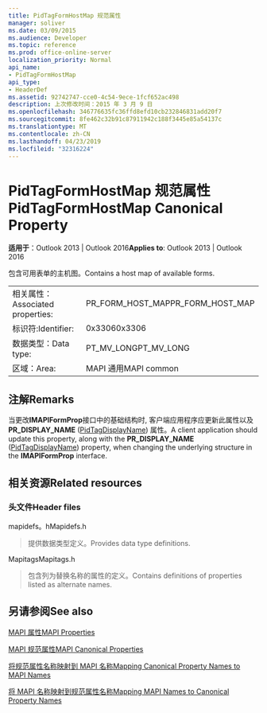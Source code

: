 ```yaml
---
title: PidTagFormHostMap 规范属性
manager: soliver
ms.date: 03/09/2015
ms.audience: Developer
ms.topic: reference
ms.prod: office-online-server
localization_priority: Normal
api_name:
- PidTagFormHostMap
api_type:
- HeaderDef
ms.assetid: 92742747-cce0-4c54-9ece-1fcf652ac498
description: 上次修改时间：2015 年 3 月 9 日
ms.openlocfilehash: 346776635fc36ffd8efd10cb232846831add20f7
ms.sourcegitcommit: 8fe462c32b91c87911942c188f3445e85a54137c
ms.translationtype: MT
ms.contentlocale: zh-CN
ms.lasthandoff: 04/23/2019
ms.locfileid: "32316224"
---
```

# <a name="pidtagformhostmap-canonical-property"></a><span data-ttu-id="71b2b-103">PidTagFormHostMap 规范属性</span><span class="sxs-lookup"><span data-stu-id="71b2b-103">PidTagFormHostMap Canonical Property</span></span>

  
  
<span data-ttu-id="71b2b-104">**适用于**：Outlook 2013 | Outlook 2016</span><span class="sxs-lookup"><span data-stu-id="71b2b-104">**Applies to**: Outlook 2013 | Outlook 2016</span></span> 
  
<span data-ttu-id="71b2b-105">包含可用表单的主机图。</span><span class="sxs-lookup"><span data-stu-id="71b2b-105">Contains a host map of available forms.</span></span> 
  
|||
|:-----|:-----|
|<span data-ttu-id="71b2b-106">相关属性：</span><span class="sxs-lookup"><span data-stu-id="71b2b-106">Associated properties:</span></span>  <br/> |<span data-ttu-id="71b2b-107">PR_FORM_HOST_MAP</span><span class="sxs-lookup"><span data-stu-id="71b2b-107">PR_FORM_HOST_MAP</span></span>  <br/> |
|<span data-ttu-id="71b2b-108">标识符:</span><span class="sxs-lookup"><span data-stu-id="71b2b-108">Identifier:</span></span>  <br/> |<span data-ttu-id="71b2b-109">0x3306</span><span class="sxs-lookup"><span data-stu-id="71b2b-109">0x3306</span></span>  <br/> |
|<span data-ttu-id="71b2b-110">数据类型：</span><span class="sxs-lookup"><span data-stu-id="71b2b-110">Data type:</span></span>  <br/> |<span data-ttu-id="71b2b-111">PT_MV_LONG</span><span class="sxs-lookup"><span data-stu-id="71b2b-111">PT_MV_LONG</span></span>  <br/> |
|<span data-ttu-id="71b2b-112">区域：</span><span class="sxs-lookup"><span data-stu-id="71b2b-112">Area:</span></span>  <br/> |<span data-ttu-id="71b2b-113">MAPI 通用</span><span class="sxs-lookup"><span data-stu-id="71b2b-113">MAPI common</span></span>  <br/> |
   
## <a name="remarks"></a><span data-ttu-id="71b2b-114">注解</span><span class="sxs-lookup"><span data-stu-id="71b2b-114">Remarks</span></span>

<span data-ttu-id="71b2b-115">当更改**IMAPIFormProp**接口中的基础结构时, 客户端应用程序应更新此属性以及**PR_DISPLAY_NAME** ([PidTagDisplayName](pidtagdisplayname-canonical-property.md)) 属性。</span><span class="sxs-lookup"><span data-stu-id="71b2b-115">A client application should update this property, along with the **PR_DISPLAY_NAME** ([PidTagDisplayName](pidtagdisplayname-canonical-property.md)) property, when changing the underlying structure in the **IMAPIFormProp** interface.</span></span> 
  
## <a name="related-resources"></a><span data-ttu-id="71b2b-116">相关资源</span><span class="sxs-lookup"><span data-stu-id="71b2b-116">Related resources</span></span>

### <a name="header-files"></a><span data-ttu-id="71b2b-117">头文件</span><span class="sxs-lookup"><span data-stu-id="71b2b-117">Header files</span></span>

<span data-ttu-id="71b2b-118">mapidefs。h</span><span class="sxs-lookup"><span data-stu-id="71b2b-118">Mapidefs.h</span></span>
  
> <span data-ttu-id="71b2b-119">提供数据类型定义。</span><span class="sxs-lookup"><span data-stu-id="71b2b-119">Provides data type definitions.</span></span>
    
<span data-ttu-id="71b2b-120">Mapitags</span><span class="sxs-lookup"><span data-stu-id="71b2b-120">Mapitags.h</span></span>
  
> <span data-ttu-id="71b2b-121">包含列为替换名称的属性的定义。</span><span class="sxs-lookup"><span data-stu-id="71b2b-121">Contains definitions of properties listed as alternate names.</span></span>
    
## <a name="see-also"></a><span data-ttu-id="71b2b-122">另请参阅</span><span class="sxs-lookup"><span data-stu-id="71b2b-122">See also</span></span>



[<span data-ttu-id="71b2b-123">MAPI 属性</span><span class="sxs-lookup"><span data-stu-id="71b2b-123">MAPI Properties</span></span>](mapi-properties.md)
  
[<span data-ttu-id="71b2b-124">MAPI 规范属性</span><span class="sxs-lookup"><span data-stu-id="71b2b-124">MAPI Canonical Properties</span></span>](mapi-canonical-properties.md)
  
[<span data-ttu-id="71b2b-125">将规范属性名称映射到 MAPI 名称</span><span class="sxs-lookup"><span data-stu-id="71b2b-125">Mapping Canonical Property Names to MAPI Names</span></span>](mapping-canonical-property-names-to-mapi-names.md)
  
[<span data-ttu-id="71b2b-126">将 MAPI 名称映射到规范属性名称</span><span class="sxs-lookup"><span data-stu-id="71b2b-126">Mapping MAPI Names to Canonical Property Names</span></span>](mapping-mapi-names-to-canonical-property-names.md)

